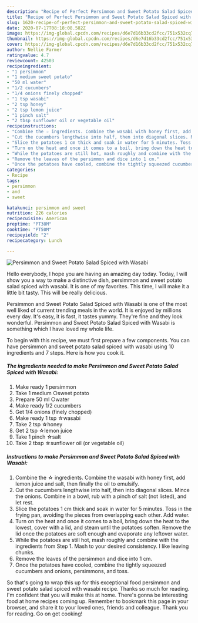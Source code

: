 ```yaml
---
description: "Recipe of Perfect Persimmon and Sweet Potato Salad Spiced with Wasabi"
title: "Recipe of Perfect Persimmon and Sweet Potato Salad Spiced with Wasabi"
slug: 1620-recipe-of-perfect-persimmon-and-sweet-potato-salad-spiced-with-wasabi
date: 2020-07-17T08:18:08.582Z
image: https://img-global.cpcdn.com/recipes/d6e7d16b33cd2fcc/751x532cq70/persimmon-and-sweet-potato-salad-spiced-with-wasabi-recipe-main-photo.jpg
thumbnail: https://img-global.cpcdn.com/recipes/d6e7d16b33cd2fcc/751x532cq70/persimmon-and-sweet-potato-salad-spiced-with-wasabi-recipe-main-photo.jpg
cover: https://img-global.cpcdn.com/recipes/d6e7d16b33cd2fcc/751x532cq70/persimmon-and-sweet-potato-salad-spiced-with-wasabi-recipe-main-photo.jpg
author: Nellie Farmer
ratingvalue: 4.7
reviewcount: 42503
recipeingredient:
- "1 persimmon"
- "1 medium sweet potato"
- "50 ml water"
- "1/2 cucumbers"
- "1/4 onions finely chopped"
- "1 tsp wasabi"
- "2 tsp honey"
- "2 tsp lemon juice"
- "1 pinch salt"
- "2 tbsp sunflower oil or vegetable oil"
recipeinstructions:
- "Combine the ☆ ingredients. Combine the wasabi with honey first, add lemon juice and salt, then finally the oil to emulsify."
- "Cut the cucumbers lengthwise into half, then into diagonal slices. Mince the onions. Combine in a bowl, rub with a pinch of salt (not listed), and let rest."
- "Slice the potatoes 1 cm thick and soak in water for 5 minutes. Toss in the frying pan, avoiding the pieces from overlapping each other. Add water."
- "Turn on the heat and once it comes to a boil, bring down the heat to the lowest, cover with a lid, and steam until the potatoes soften. Remove the lid once the potatoes are soft enough and evaporate any leftover water."
- "While the potatoes are still hot, mash roughly and combine with the ingredients from Step 1. Mash to your desired consistency. I like leaving chunks."
- "Remove the leaves of the persimmon and dice into 1 cm."
- "Once the potatoes have cooled, combine the tightly squeezed cucumbers and onions, persimmons, and toss."
categories:
- Recipe
tags:
- persimmon
- and
- sweet

katakunci: persimmon and sweet 
nutrition: 226 calories
recipecuisine: American
preptime: "PT38M"
cooktime: "PT50M"
recipeyield: "2"
recipecategory: Lunch

---
```



![Persimmon and Sweet Potato Salad Spiced with Wasabi](https://img-global.cpcdn.com/recipes/d6e7d16b33cd2fcc/751x532cq70/persimmon-and-sweet-potato-salad-spiced-with-wasabi-recipe-main-photo.jpg)

Hello everybody, I hope you are having an amazing day today. Today, I will show you a way to make a distinctive dish, persimmon and sweet potato salad spiced with wasabi. It is one of my favorites. This time, I will make it a little bit tasty. This will be really delicious.

Persimmon and Sweet Potato Salad Spiced with Wasabi is one of the most well liked of current trending meals in the world. It is enjoyed by millions every day. It's easy, it is fast, it tastes yummy. They're fine and they look wonderful. Persimmon and Sweet Potato Salad Spiced with Wasabi is something which I have loved my whole life.




To begin with this recipe, we must first prepare a few components. You can have persimmon and sweet potato salad spiced with wasabi using 10 ingredients and 7 steps. Here is how you cook it.

<!--inarticleads1-->

##### The ingredients needed to make Persimmon and Sweet Potato Salad Spiced with Wasabi:

1. Make ready 1 persimmon
1. Take 1 medium ○sweet potato
1. Prepare 50 ml ○water
1. Make ready 1/2 cucumbers
1. Get 1/4 onions (finely chopped)
1. Make ready 1 tsp ☆wasabi
1. Take 2 tsp ☆honey
1. Get 2 tsp ☆lemon juice
1. Take 1 pinch ☆salt
1. Take 2 tbsp ☆sunflower oil (or vegetable oil)




<!--inarticleads2-->

##### Instructions to make Persimmon and Sweet Potato Salad Spiced with Wasabi:

1. Combine the ☆ ingredients. Combine the wasabi with honey first, add lemon juice and salt, then finally the oil to emulsify.
1. Cut the cucumbers lengthwise into half, then into diagonal slices. Mince the onions. Combine in a bowl, rub with a pinch of salt (not listed), and let rest.
1. Slice the potatoes 1 cm thick and soak in water for 5 minutes. Toss in the frying pan, avoiding the pieces from overlapping each other. Add water.
1. Turn on the heat and once it comes to a boil, bring down the heat to the lowest, cover with a lid, and steam until the potatoes soften. Remove the lid once the potatoes are soft enough and evaporate any leftover water.
1. While the potatoes are still hot, mash roughly and combine with the ingredients from Step 1. Mash to your desired consistency. I like leaving chunks.
1. Remove the leaves of the persimmon and dice into 1 cm.
1. Once the potatoes have cooled, combine the tightly squeezed cucumbers and onions, persimmons, and toss.




So that's going to wrap this up for this exceptional food persimmon and sweet potato salad spiced with wasabi recipe. Thanks so much for reading. I'm confident that you will make this at home. There's gonna be interesting food at home recipes coming up. Remember to bookmark this page in your browser, and share it to your loved ones, friends and colleague. Thank you for reading. Go on get cooking!
